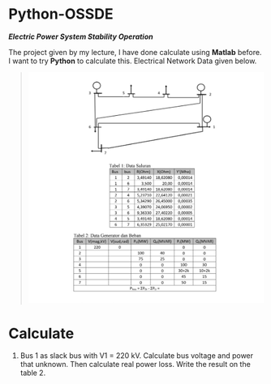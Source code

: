 # Python-OSSDE

***Electric Power System Stability Operation***

The project given by my lecture, I have done calculate using **Matlab** before. I want to try **Python** to calculate this. Electrical Network Data given below.

>![problem](./img/problem.jpg)

# Calculate
1. Bus 1 as slack bus with V1 = 220 kV. Calculate bus voltage and power that unknown. Then calculate real power loss. Write the result on the table 2.